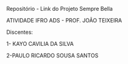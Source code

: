 Repositório - Link do Projeto Sempre Bella

ATIVIDADE IFRO ADS - PROF. JOÃO TEIXEIRA

Discentes:

1- KAYO CAVILIA DA SILVA

2-PAULO RICARDO SOUSA SANTOS
